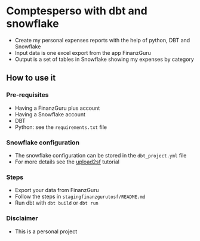 # Comptesperso with dbt and snowflake
* Create my personal expenses reports with the help of python, DBT and Snowflake
* Input data is one excel export from the app FinanzGuru
* Output is a set of tables in Snowflake showing my expenses by category

## How to use it
### Pre-requisites
* Having a FinanzGuru plus account
* Having a Snowflake account
* DBT
* Python: see the `requirements.txt` file

### Snowflake configuration
* The snowflake configuration can be stored in the `dbt_project.yml` file
* For more details see the [upload2sf](https://github.com/ogierpaul/upload2sf) tutorial

### Steps
* Export your data from FinanzGuru
* Follow the steps in `stagingfinanzgurutosf/README.md`
* Run dbt with `dbt build` or `dbt run`

### Disclaimer
* This is a personal project